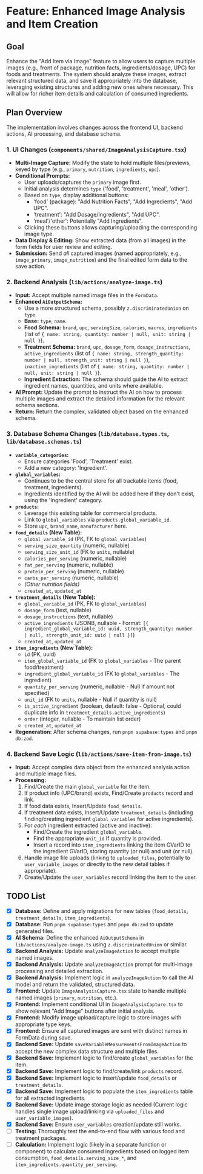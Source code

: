 # Feature: Enhanced Image Analysis and Item Creation

## Goal

Enhance the "Add Item via Image" feature to allow users to capture multiple images (e.g., front of package, nutrition facts, ingredients/dosage, UPC) for foods and treatments. The system should analyze these images, extract relevant structured data, and save it appropriately into the database, leveraging existing structures and adding new ones where necessary. This will allow for richer item details and calculation of consumed ingredients.

## Plan Overview

The implementation involves changes across the frontend UI, backend actions, AI processing, and database schema.

### 1. UI Changes (`components/shared/ImageAnalysisCapture.tsx`)

-   **Multi-Image Capture:** Modify the state to hold multiple files/previews, keyed by type (e.g., `primary`, `nutrition`, `ingredients`, `upc`).
-   **Conditional Prompts:**
    -   User uploads/captures the `primary` image first.
    -   Initial analysis determines `type` ('food', 'treatment', 'meal', 'other').
    -   Based on `type`, display additional buttons:
        -   'food' (package): "Add Nutrition Facts", "Add Ingredients", "Add UPC".
        *   'treatment': "Add Dosage/Ingredients", "Add UPC".
        *   'meal'/'other': Potentially "Add Ingredients".
    -   Clicking these buttons allows capturing/uploading the corresponding image type.
-   **Data Display & Editing:** Show extracted data (from all images) in the form fields for user review and editing.
-   **Submission:** Send *all* captured images (named appropriately, e.g., `image_primary`, `image_nutrition`) and the final edited form data to the save action.

### 2. Backend Analysis (`lib/actions/analyze-image.ts`)

-   **Input:** Accept multiple named image files in the `FormData`.
-   **Enhanced `AiOutputSchema`:**
    -   Use a more structured schema, possibly `z.discriminatedUnion` on `type`.
    -   **Base:** `type`, `name`.
    -   **Food Schema:** `brand`, `upc`, `servingSize`, `calories`, `macros`, `ingredients` (list of `{ name: string, quantity: number | null, unit: string | null }`).
    *   **Treatment Schema:** `brand`, `upc`, `dosage_form`, `dosage_instructions`, `active_ingredients` (list of `{ name: string, strength_quantity: number | null, strength_unit: string | null }`), `inactive_ingredients` (list of `{ name: string, quantity: number | null, unit: string | null }`).
    -   **Ingredient Extraction:** The schema should guide the AI to extract ingredient names, quantities, and units where available.
-   **AI Prompt:** Update the prompt to instruct the AI on how to process multiple images and extract the detailed information for the relevant schema sections.
-   **Return:** Return the complex, validated object based on the enhanced schema.

### 3. Database Schema Changes (`lib/database.types.ts`, `lib/database.schemas.ts`)

-   **`variable_categories`:**
    -   Ensure categories 'Food', 'Treatment' exist.
    -   Add a new category: 'Ingredient'.
-   **`global_variables`:**
    -   Continues to be the central store for all trackable items (food, treatment, ingredients).
    -   Ingredients identified by the AI will be added here if they don't exist, using the 'Ingredient' category.
-   **`products`:**
    -   Leverage this existing table for commercial products.
    -   Link to `global_variables` via `products.global_variable_id`.
    -   Store `upc`, `brand_name`, `manufacturer` here.
-   **`food_details` (New Table):**
    -   `global_variable_id` (PK, FK to `global_variables`)
    -   `serving_size_quantity` (numeric, nullable)
    -   `serving_size_unit_id` (FK to `units`, nullable)
    -   `calories_per_serving` (numeric, nullable)
    -   `fat_per_serving` (numeric, nullable)
    -   `protein_per_serving` (numeric, nullable)
    -   `carbs_per_serving` (numeric, nullable)
    -   *(Other nutrition fields)*
    -   `created_at`, `updated_at`
-   **`treatment_details` (New Table):**
    -   `global_variable_id` (PK, FK to `global_variables`)
    -   `dosage_form` (text, nullable)
    -   `dosage_instructions` (text, nullable)
    -   `active_ingredients` (JSONB, nullable - Format: `[{ ingredient_global_variable_id: uuid, strength_quantity: number | null, strength_unit_id: uuid | null }]`)
    -   `created_at`, `updated_at`
-   **`item_ingredients` (New Table):**
    -   `id` (PK, uuid)
    -   `item_global_variable_id` (FK to `global_variables` - The parent food/treatment)
    -   `ingredient_global_variable_id` (FK to `global_variables` - The ingredient)
    -   `quantity_per_serving` (numeric, nullable - Null if amount not specified)
    -   `unit_id` (FK to `units`, nullable - Null if quantity is null)
    *   `is_active_ingredient` (boolean, default: false - Optional, could duplicate info in `treatment_details.active_ingredients`)
    *   `order` (integer, nullable - To maintain list order)
    *   `created_at`, `updated_at`
-   **Regeneration:** After schema changes, run `pnpm supabase:types` and `pnpm db:zod`.

### 4. Backend Save Logic (`lib/actions/save-item-from-image.ts`)

-   **Input:** Accept complex data object from the enhanced analysis action and multiple image files.
-   **Processing:**
    1.  Find/Create the main `global_variable` for the item.
    2.  If product info (UPC/brand) exists, Find/Create `products` record and link.
    3.  If food data exists, Insert/Update `food_details`.
    4.  If treatment data exists, Insert/Update `treatment_details` (including finding/creating ingredient `global_variables` for active ingredients).
    5.  For *each* ingredient extracted (active and inactive):
        *   Find/Create the ingredient `global_variable`.
        *   Find the appropriate `unit_id` if quantity is provided.
        *   Insert a record into `item_ingredients` linking the item GVarID to the ingredient GVarID, storing quantity (or null) and unit (or null).
    6.  Handle image file uploads (linking to `uploaded_files`, potentially to `user_variable_images` or directly to the new detail tables if appropriate).
    7.  Create/Update the `user_variables` record linking the item to the user.

## TODO List

-   [x] **Database:** Define and apply migrations for new tables (`food_details`, `treatment_details`, `item_ingredients`).
-   [X] **Database:** Run `pnpm supabase:types` and `pnpm db:zod` to update generated files.
-   [x] **AI Schema:** Define the enhanced `AiOutputSchema` in `lib/actions/analyze-image.ts` using `z.discriminatedUnion` or similar.
-   [x] **Backend Analysis:** Update `analyzeImageAction` to accept multiple named images.
-   [x] **Backend Analysis:** Update `analyzeImageAction` prompt for multi-image processing and detailed extraction.
-   [x] **Backend Analysis:** Implement logic in `analyzeImageAction` to call the AI model and return the validated, structured data.
-   [x] **Frontend:** Update `ImageAnalysisCapture.tsx` state to handle multiple named images (`primary`, `nutrition`, etc.).
-   [x] **Frontend:** Implement conditional UI in `ImageAnalysisCapture.tsx` to show relevant "Add Image" buttons after initial analysis.
-   [x] **Frontend:** Modify image upload/capture logic to store images with appropriate type keys.
-   [x] **Frontend:** Ensure all captured images are sent with distinct names in FormData during save.
-   [x] **Backend Save:** Update `saveVariableMeasurementsFromImageAction` to accept the new complex data structure and multiple files.
-   [x] **Backend Save:** Implement logic to find/create `global_variables` for the item.
-   [x] **Backend Save:** Implement logic to find/create/link `products` record.
-   [x] **Backend Save:** Implement logic to insert/update `food_details` or `treatment_details`.
-   [x] **Backend Save:** Implement logic to populate the `item_ingredients` table for all extracted ingredients.
-   [x] **Backend Save:** Update image storage logic as needed (Current logic handles single image upload/linking via `uploaded_files` and `user_variable_images`).
-   [x] **Backend Save:** Ensure `user_variables` creation/update still works.
-   [ ] **Testing:** Thoroughly test the end-to-end flow with various food and treatment packages.
-   [ ] **Calculation:** Implement logic (likely in a separate function or component) to calculate consumed ingredients based on logged item consumption, `food_details.serving_size_*`, and `item_ingredients.quantity_per_serving`.

